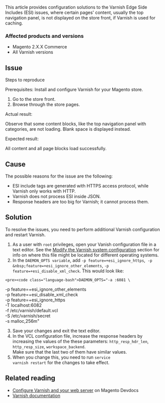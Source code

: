 This article provides configuration solutions to the Varnish&nbsp;Edge Side Includes (ESI) issues, where certain pages' content, usually the top navigation panel, is not displayed on the store front, if Varnish is used for caching.

### Affected products and versions

*   Magento 2.X.X Commerce&nbsp;
*   All Varnish versions

## Issue

<span class="wysiwyg-underline">Steps to reproduce</span>

Prerequisites: Install and configure Varnish for your Magento store.

1.   Go to the store front.
2.   Browse through the store pages.

<span class="wysiwyg-underline">Actual result:</span>

Observe that some content blocks, like the top navigation panel with categories, are not loading. Blank space is displayed instead.

<span class="wysiwyg-underline">Expected result:</span>

<span class="wysiwyg-color-black">All content and all page blocks load successfully.&nbsp;</span>

## <span class="wysiwyg-color-black">Cause</span>

The possible reasons for the issue are the following:

*   ESI include tags are generated with HTTPS access protocol, while Varnish only works with HTTP.
*   Varnish does not process ESI inside JSON.&nbsp;
*   Response headers are too big for Varnish; it cannot process them.

## Solution

To resolve the issues, you need to perform additional Varnish configuration and restart Varnish.

1.   As a user with&nbsp;<code class="highlighter-rouge">root</code>&nbsp;privileges, open your Vanish configuration file in a text editor. See the&nbsp;<a href="https://devdocs.magento.com/guides/v2.3/config-guide/varnish/config-varnish-configure.html#config-varnish-config-sysvcl" target="_self">Modify the Varnish system configuration</a> section for info on where this file might be located for different operating systems.
2.   In the `` DAEMON_OPTS variable ``, add&nbsp;`` -p feature=+esi_ignore_https ``,&nbsp; `` -p &nbsp;feature=+esi_ignore_other_elements ``, `` -p  feature=+esi_disable_xml_check ``. This would look like:
    
    <pre><code class="language-bash">DAEMON_OPTS="-a :6081 \
-p feature=+esi_ignore_other_elements \
-p feature=+esi_disable_xml_check \
-p feature=+esi_ignore_https \
-T localhost:6082 \
-f /etc/varnish/default.vcl \
-S /etc/varnish/secret \
-s malloc,256m"
</code></pre>
    
    
3.   Save your changes and exit the text editor.
4.   In the VCL configuration file, increase the response headers by increasing the values of the these parameters: `` http_resp_hdr_len ``, `` http_resp_size ``, `` workspace_backend ``.  
     Make sure that the last two of them have similar values.
5.   When you change this, you need to run <code class="docutils literal"><span class="pre">service</span> <span class="pre">varnish</span> <span class="pre">restart</span></code> for the changes to take effect.

## Related reading

*   <a href="https://devdocs.magento.com/guides/v2.3/config-guide/varnish/config-varnish-configure.html#config-varnish-config-sysvcl" rel="noopener" target="_blank">Configure Varnish and your web server</a> on Magento Devdocs
*   <a href="https://varnish-cache.org/docs/5.1/reference/index.html" target="_self">Varnish documentation</a>

&nbsp;